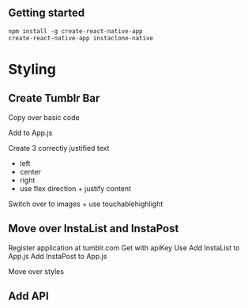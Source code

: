 ## Getting started
```
npm install -g create-react-native-app
create-react-native-app instaclone-native
```

# Styling

## Create Tumblr Bar

Copy over basic code

Add to App.js

Create 3 correctly justified text
- left
- center
- right
- use flex direction + justify content

Switch over to images + use touchablehighlight

## Move over InstaList and InstaPost

Register application at tumblr.com
Get with apiKey
Use 
Add InstaList to App.js
Add InstaPost to App.js

Move over styles

## Add API

